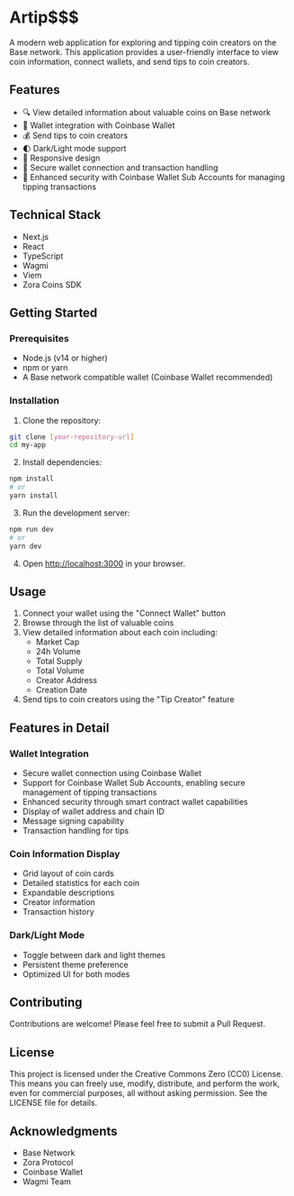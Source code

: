 # Artip$$$

A modern web application for exploring and tipping coin creators on the Base network. This application provides a user-friendly interface to view coin information, connect wallets, and send tips to coin creators.

## Features

- 🔍 View detailed information about valuable coins on Base network
- 👛 Wallet integration with Coinbase Wallet
- 💰 Send tips to coin creators
- 🌓 Dark/Light mode support
- 📱 Responsive design
- 🔐 Secure wallet connection and transaction handling
- 🏦 Enhanced security with Coinbase Wallet Sub Accounts for managing tipping transactions

## Technical Stack

- Next.js
- React
- TypeScript
- Wagmi 
- Viem 
- Zora Coins SDK

## Getting Started

### Prerequisites

- Node.js (v14 or higher)
- npm or yarn
- A Base network compatible wallet (Coinbase Wallet recommended)

### Installation

1. Clone the repository:
```bash
git clone [your-repository-url]
cd my-app
```

2. Install dependencies:
```bash
npm install
# or
yarn install
```

3. Run the development server:
```bash
npm run dev
# or
yarn dev
```

4. Open [http://localhost:3000](http://localhost:3000) in your browser.

## Usage

1. Connect your wallet using the "Connect Wallet" button
2. Browse through the list of valuable coins
3. View detailed information about each coin including:
   - Market Cap
   - 24h Volume
   - Total Supply
   - Total Volume
   - Creator Address
   - Creation Date
4. Send tips to coin creators using the "Tip Creator" feature

## Features in Detail

### Wallet Integration
- Secure wallet connection using Coinbase Wallet
- Support for Coinbase Wallet Sub Accounts, enabling secure management of tipping transactions
- Enhanced security through smart contract wallet capabilities
- Display of wallet address and chain ID
- Message signing capability
- Transaction handling for tips

### Coin Information Display
- Grid layout of coin cards
- Detailed statistics for each coin
- Expandable descriptions
- Creator information
- Transaction history

### Dark/Light Mode
- Toggle between dark and light themes
- Persistent theme preference
- Optimized UI for both modes

## Contributing

Contributions are welcome! Please feel free to submit a Pull Request.

## License

This project is licensed under the Creative Commons Zero (CC0) License. This means you can freely use, modify, distribute, and perform the work, even for commercial purposes, all without asking permission. See the LICENSE file for details.

## Acknowledgments

- Base Network
- Zora Protocol
- Coinbase Wallet
- Wagmi Team
